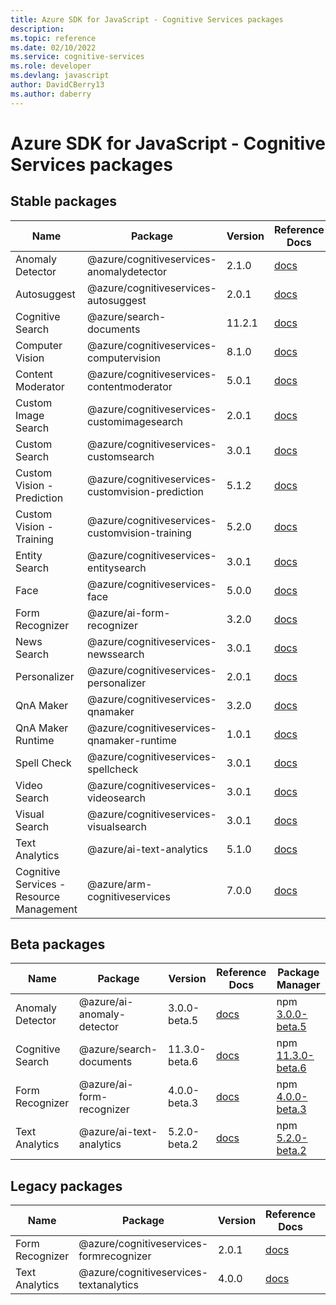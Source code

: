 ```yaml
---
title: Azure SDK for JavaScript - Cognitive Services packages
description: 
ms.topic: reference
ms.date: 02/10/2022
ms.service: cognitive-services
ms.role: developer
ms.devlang: javascript
author: DavidCBerry13
ms.author: daberry
---
```


# Azure SDK for JavaScript - Cognitive Services packages

## Stable packages

| Name                  | Package              | Version          | Reference Docs         | Package Manager                |
|-----------------------|----------------------|------------------|------------------------|--------------------------------|
| Anomaly Detector | @azure/cognitiveservices-anomalydetector | 2.1.0 | [docs](/azure/javascript/sdk/sdk-demo2/cognitive-services/azure-cognitiveservices-anomalydetector/stable)  | npm [2.1.0](https://www.npmjs.com/package/%40azure%2Fcognitiveservices-anomalydetector) |
| Autosuggest | @azure/cognitiveservices-autosuggest | 2.0.1 | [docs](/azure/javascript/sdk/sdk-demo2/cognitive-services/azure-cognitiveservices-autosuggest/stable)  | npm [2.0.1](https://www.npmjs.com/package/%40azure%2Fcognitiveservices-autosuggest) |
| Cognitive Search | @azure/search-documents | 11.2.1 | [docs](/azure/javascript/sdk/sdk-demo2/cognitive-services/azure-search-documents/stable)  | npm [11.2.1](https://www.npmjs.com/package/%40azure%2Fsearch-documents) |
| Computer Vision | @azure/cognitiveservices-computervision | 8.1.0 | [docs](/azure/javascript/sdk/sdk-demo2/cognitive-services/azure-cognitiveservices-computervision/stable)  | npm [8.1.0](https://www.npmjs.com/package/%40azure%2Fcognitiveservices-computervision) |
| Content Moderator | @azure/cognitiveservices-contentmoderator | 5.0.1 | [docs](/azure/javascript/sdk/sdk-demo2/cognitive-services/azure-cognitiveservices-contentmoderator/stable)  | npm [5.0.1](https://www.npmjs.com/package/%40azure%2Fcognitiveservices-contentmoderator) |
| Custom Image Search | @azure/cognitiveservices-customimagesearch | 2.0.1 | [docs](/azure/javascript/sdk/sdk-demo2/cognitive-services/azure-cognitiveservices-customimagesearch/stable)  | npm [2.0.1](https://www.npmjs.com/package/%40azure%2Fcognitiveservices-customimagesearch) |
| Custom Search | @azure/cognitiveservices-customsearch | 3.0.1 | [docs](/azure/javascript/sdk/sdk-demo2/cognitive-services/azure-cognitiveservices-customsearch/stable)  | npm [3.0.1](https://www.npmjs.com/package/%40azure%2Fcognitiveservices-customsearch) |
| Custom Vision - Prediction | @azure/cognitiveservices-customvision-prediction | 5.1.2 | [docs](/azure/javascript/sdk/sdk-demo2/cognitive-services/azure-cognitiveservices-customvision-prediction/stable)  | npm [5.1.2](https://www.npmjs.com/package/%40azure%2Fcognitiveservices-customvision-prediction) |
| Custom Vision - Training | @azure/cognitiveservices-customvision-training | 5.2.0 | [docs](/azure/javascript/sdk/sdk-demo2/cognitive-services/azure-cognitiveservices-customvision-training/stable)  | npm [5.2.0](https://www.npmjs.com/package/%40azure%2Fcognitiveservices-customvision-training) |
| Entity Search | @azure/cognitiveservices-entitysearch | 3.0.1 | [docs](/azure/javascript/sdk/sdk-demo2/cognitive-services/azure-cognitiveservices-entitysearch/stable)  | npm [3.0.1](https://www.npmjs.com/package/%40azure%2Fcognitiveservices-entitysearch) |
| Face | @azure/cognitiveservices-face | 5.0.0 | [docs](/azure/javascript/sdk/sdk-demo2/cognitive-services/azure-cognitiveservices-face/stable)  | npm [5.0.0](https://www.npmjs.com/package/%40azure%2Fcognitiveservices-face) |
| Form Recognizer | @azure/ai-form-recognizer | 3.2.0 | [docs](/azure/javascript/sdk/sdk-demo2/cognitive-services/azure-ai-form-recognizer/stable)  | npm [3.2.0](https://www.npmjs.com/package/%40azure%2Fai-form-recognizer) |
| News Search | @azure/cognitiveservices-newssearch | 3.0.1 | [docs](/azure/javascript/sdk/sdk-demo2/cognitive-services/azure-cognitiveservices-newssearch/stable)  | npm [3.0.1](https://www.npmjs.com/package/%40azure%2Fcognitiveservices-newssearch) |
| Personalizer | @azure/cognitiveservices-personalizer | 2.0.1 | [docs](/azure/javascript/sdk/sdk-demo2/cognitive-services/azure-cognitiveservices-personalizer/stable)  | npm [2.0.1](https://www.npmjs.com/package/%40azure%2Fcognitiveservices-personalizer) |
| QnA Maker | @azure/cognitiveservices-qnamaker | 3.2.0 | [docs](/azure/javascript/sdk/sdk-demo2/cognitive-services/azure-cognitiveservices-qnamaker/stable)  | npm [3.2.0](https://www.npmjs.com/package/%40azure%2Fcognitiveservices-qnamaker) |
| QnA Maker Runtime | @azure/cognitiveservices-qnamaker-runtime | 1.0.1 | [docs](/azure/javascript/sdk/sdk-demo2/cognitive-services/azure-cognitiveservices-qnamaker-runtime/stable)  | npm [1.0.1](https://www.npmjs.com/package/%40azure%2Fcognitiveservices-qnamaker-runtime) |
| Spell Check | @azure/cognitiveservices-spellcheck | 3.0.1 | [docs](/azure/javascript/sdk/sdk-demo2/cognitive-services/azure-cognitiveservices-spellcheck/stable)  | npm [3.0.1](https://www.npmjs.com/package/%40azure%2Fcognitiveservices-spellcheck) |
| Video Search | @azure/cognitiveservices-videosearch | 3.0.1 | [docs](/azure/javascript/sdk/sdk-demo2/cognitive-services/azure-cognitiveservices-videosearch/stable)  | npm [3.0.1](https://www.npmjs.com/package/%40azure%2Fcognitiveservices-videosearch) |
| Visual Search | @azure/cognitiveservices-visualsearch | 3.0.1 | [docs](/azure/javascript/sdk/sdk-demo2/cognitive-services/azure-cognitiveservices-visualsearch/stable)  | npm [3.0.1](https://www.npmjs.com/package/%40azure%2Fcognitiveservices-visualsearch) |
| Text Analytics | @azure/ai-text-analytics | 5.1.0 | [docs](/azure/javascript/sdk/sdk-demo2/cognitive-services/azure-ai-text-analytics/stable)  | npm [5.1.0](https://www.npmjs.com/package/%40azure%2Fai-text-analytics) |
| Cognitive Services - Resource Management | @azure/arm-cognitiveservices | 7.0.0 | [docs](/azure/javascript/sdk/sdk-demo2/cognitive-services/azure-arm-cognitiveservices/stable)  | npm [7.0.0](https://www.npmjs.com/package/%40azure%2Farm-cognitiveservices) |
 

## Beta packages

| Name                  | Package              | Version          | Reference Docs         | Package Manager                |
|-----------------------|----------------------|------------------|------------------------|--------------------------------|
| Anomaly Detector | @azure/ai-anomaly-detector | 3.0.0-beta.5 | [docs](/azure/javascript/sdk/sdk-demo2/cognitive-services/azure-ai-anomaly-detector/beta)  | npm [3.0.0-beta.5](https://www.npmjs.com/package/%40azure%2Fai-anomaly-detector%403.0.0-beta.5) |
| Cognitive Search | @azure/search-documents | 11.3.0-beta.6 | [docs](/azure/javascript/sdk/sdk-demo2/cognitive-services/azure-search-documents/beta)  | npm [11.3.0-beta.6](https://www.npmjs.com/package/%40azure%2Fsearch-documents%4011.3.0-beta.6) |
| Form Recognizer | @azure/ai-form-recognizer | 4.0.0-beta.3 | [docs](/azure/javascript/sdk/sdk-demo2/cognitive-services/azure-ai-form-recognizer/beta)  | npm [4.0.0-beta.3](https://www.npmjs.com/package/%40azure%2Fai-form-recognizer%404.0.0-beta.3) |
| Text Analytics | @azure/ai-text-analytics | 5.2.0-beta.2 | [docs](/azure/javascript/sdk/sdk-demo2/cognitive-services/azure-ai-text-analytics/beta)  | npm [5.2.0-beta.2](https://www.npmjs.com/package/%40azure%2Fai-text-analytics%405.2.0-beta.2) |
 


## Legacy packages

| Name                  | Package              | Version          | Reference Docs         | Package Manager                |
|-----------------------|----------------------|------------------|------------------------|--------------------------------|
| Form Recognizer | @azure/cognitiveservices-formrecognizer | 2.0.1 | [docs](/azure/javascript/sdk/sdk-demo2/cognitive-services/legacy/azure-cognitiveservices-formrecognizer/legacy)  | npm [2.0.1](https://www.npmjs.com/package/%40azure%2Fcognitiveservices-formrecognizer%402.0.1) |
| Text Analytics | @azure/cognitiveservices-textanalytics | 4.0.0 | [docs](/azure/javascript/sdk/sdk-demo2/cognitive-services/legacy/azure-cognitiveservices-textanalytics/legacy)  | npm [4.0.0](https://www.npmjs.com/package/%40azure%2Fcognitiveservices-textanalytics%404.0.0) |
 